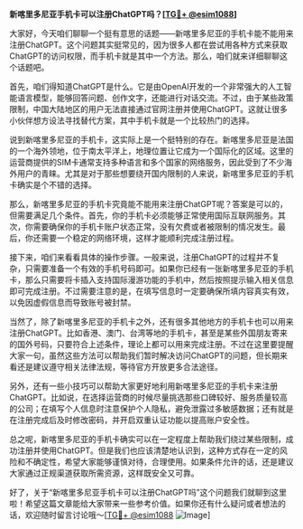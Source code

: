 **新喀里多尼亚手机卡可以注册ChatGPT吗？[[TG💪+ @esim1088](https://t.me/s/esim1088)]**

大家好，今天咱们聊聊一个挺有意思的话题——新喀里多尼亚的手机卡能不能用来注册ChatGPT。这个问题其实挺常见的，因为很多人都在尝试用各种方式来获取ChatGPT的访问权限，而手机卡就是其中一个方法。那么，咱们就来详细聊聊这个话题吧。

首先，咱们得知道ChatGPT是什么。它是由OpenAI开发的一个非常强大的人工智能语言模型，能够回答问题、创作文字，还能进行对话交流。不过，由于某些政策限制，中国大陆地区的用户无法直接通过官网注册并使用ChatGPT。这就让很多小伙伴想方设法寻找替代方案，其中手机卡就是一个比较热门的选择。

说到新喀里多尼亚的手机卡，这实际上是一个挺特别的存在。新喀里多尼亚是法国的一个海外领地，位于南太平洋上，地理位置让它成为一个国际化的区域。这里的运营商提供的SIM卡通常支持多种语言和多个国家的网络服务，因此受到了不少海外用户的青睐。尤其是对于那些想要绕开国内限制的人来说，新喀里多尼亚的手机卡确实是个不错的选择。

那么，新喀里多尼亚的手机卡究竟能不能用来注册ChatGPT呢？答案是可以的，但需要满足几个条件。首先，你的手机卡必须能够正常使用国际互联网服务。其次，你需要确保你的手机卡账户状态正常，没有欠费或者被限制的情况发生。最后，你还需要一个稳定的网络环境，这样才能顺利完成注册过程。

接下来，咱们来看看具体的操作步骤。一般来说，注册ChatGPT的过程并不复杂，只需要准备一个有效的手机号码即可。如果你已经有一张新喀里多尼亚的手机卡，那么只需要将卡插入支持国际漫游功能的手机中，然后按照提示输入相关信息即可完成注册。不过需要注意的是，在填写信息时一定要确保所填内容真实有效，以免因虚假信息而导致账号被封禁。

当然了，除了新喀里多尼亚的手机卡之外，还有很多其他地方的手机卡也可以用来注册ChatGPT。比如香港、澳门、台湾等地的手机卡，甚至是某些外国朋友寄来的国外号码，只要符合上述条件，理论上都可以用来完成注册。不过在这里要提醒大家一句，虽然这些方法可以帮助我们暂时解决访问ChatGPT的问题，但长期来看还是建议遵守相关法律法规，等待官方开放更多合法途径。

另外，还有一些小技巧可以帮助大家更好地利用新喀里多尼亚的手机卡来注册ChatGPT。比如说，在选择运营商的时候尽量挑选那些口碑较好、服务质量较高的公司；在填写个人信息时注意保护个人隐私，避免泄露过多敏感数据；还有就是在注册完成后及时修改密码，并开启双重认证功能以提高账户安全性。

总之呢，新喀里多尼亚的手机卡确实可以在一定程度上帮助我们绕过某些限制，成功注册并使用ChatGPT。但是我们也应该清楚地认识到，这种方式存在一定的风险和不确定性，希望大家能够谨慎对待，合理使用。如果条件允许的话，还是建议大家通过正规渠道获取所需资源，这样既安全又可靠。

好了，关于“新喀里多尼亚手机卡可以注册ChatGPT吗”这个问题我们就聊到这里啦！希望这篇文章能给大家带来一些参考价值。如果你还有什么疑问或者想法的话，欢迎随时留言讨论哦～[[TG💪+ @esim1088](https://t.me/s/esim1088) ![Image](https://i.postimg.cc/4NQfJmqS/Snipaste-2025-05-13-00-14-12.png)]